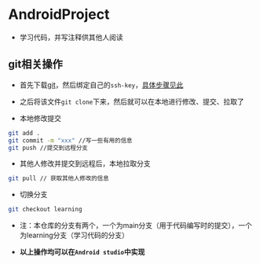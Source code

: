 # AndroidProject

* 学习代码，并写注释供其他人阅读
## git相关操作
* 首先下载[git](https://git-scm.com/)，然后绑定自己的`ssh-key`，[具体步骤见此](https://blog.csdn.net/shuang_waiwai/article/details/121108964)
* 之后将该文件`git clone`下来，然后就可以在本地进行修改、提交、拉取了

* 本地修改提交

```bash
git add .
git commit -m "xxx" //写一些有用的信息
git push //提交到远程分支
```

* 其他人修改并提交到远程后，本地拉取分支

```bash
git pull // 获取其他人修改的信息
```

* 切换分支

```bash
git checkout learning
```

* 注：本仓库的分支有两个，一个为main分支（用于代码编写时的提交），一个为learning分支（学习代码的分支）

* **以上操作均可以在`Android studio`中实现**

